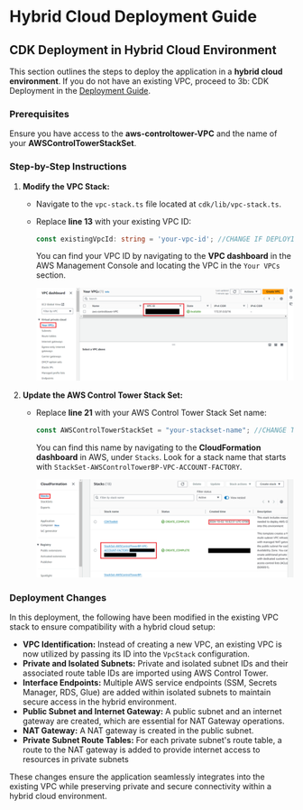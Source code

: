 # Hybrid Cloud Deployment Guide

## CDK Deployment in Hybrid Cloud Environment

This section outlines the steps to deploy the application in a **hybrid cloud environment**. If you do not have an existing VPC, proceed to 3b: CDK Deployment in the [Deployment Guide](/docs/deploymentGuide.md).

### Prerequisites
Ensure you have access to the **aws-controltower-VPC** and the name of your **AWSControlTowerStackSet**.

### Step-by-Step Instructions

1. **Modify the VPC Stack:**
   - Navigate to the `vpc-stack.ts` file located at `cdk/lib/vpc-stack.ts`.
   - Replace **line 13** with your existing VPC ID:
     ```typescript
     const existingVpcId: string = 'your-vpc-id'; //CHANGE IF DEPLOYING WITH EXISTING VPC
     ```
     You can find your VPC ID by navigating to the **VPC dashboard** in the AWS Management Console and locating the VPC in the `Your VPCs` section.

     ![VPC ID Image](images/ExistingVPCId.png)

2. **Update the AWS Control Tower Stack Set:**
   - Replace **line 21** with your AWS Control Tower Stack Set name:
     ```typescript
     const AWSControlTowerStackSet = "your-stackset-name"; //CHANGE TO YOUR CONTROL TOWER STACK SET
     ```
     You can find this name by navigating to the **CloudFormation dashboard** in AWS, under `Stacks`. Look for a stack name that starts with `StackSet-AWSControlTowerBP-VPC-ACCOUNT-FACTORY`.

     ![AWS Control Tower Stack Image](images/AWSControlTowerStack.png)

### Deployment Changes

In this deployment, the following have been modified in the existing VPC stack to ensure compatibility with a hybrid cloud setup:

- **VPC Identification:** Instead of creating a new VPC, an existing VPC is now utilized by passing its ID into the `VpcStack` configuration.
- **Private and Isolated Subnets:** Private and isolated subnet IDs and their associated route table IDs are imported using AWS Control Tower.
- **Interface Endpoints:** Multiple AWS service endpoints (SSM, Secrets Manager, RDS, Glue) are added within isolated subnets to maintain secure access in the hybrid environment.
- **Public Subnet and Internet Gateway:** A public subnet and an internet gateway are created, which are essential for NAT Gateway operations.
- **NAT Gateway:** A NAT gateway is created in the public subnet.
- **Private Subnet Route Tables:** For each private subnet's route table, a route to the NAT gateway is added to provide internet access to resources in private subnets

These changes ensure the application seamlessly integrates into the existing VPC while preserving private and secure connectivity within a hybrid cloud environment.